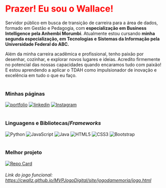 <h1> 
  <a href="https://br.linkedin.com/in/cwallacepereira?trk=public_post_feed-actor-name" style="color: #f00 !important; text-decoration: none; color: inherit;">
    <span>Prazer! Eu sou o Wallace!</span>
  </a>
</h1>

Servidor público em busca de transição de carreira para a área de dados, formado em Gestão e Pedagogia, com **especialização em Business Intelligence pela Anhembi Morumbi**. 
Atualmente estou cursando **minha segunda especialização, em Tecnologias e Sistemas da Informação pela Universidade Federal do ABC.**

Além da minha carreira acadêmica e profissional, tenho paixão por desenhar, cozinhar, e explorar novos lugares e ideias. Acredito firmemente no potencial das nossas
capacidades quando encaramos tudo com paixão! E estou aprendendo a aplicar o TDAH como impulsionador de inovação e excelência em tudo o que eu faço.
</br></br>

### Minhas páginas
[![portfolio](https://img.shields.io/badge/my_portfolio-000?style=for-the-badge&logo=github&logo=ko-fi&logoColor=white)](https://github.com/cwallz)
[![linkedin](https://img.shields.io/badge/linkedin-0A66C2?style=for-the-badge&logo=github&&logo=linkedin&logoColor=white_button&width1000px&height=100px)](https://br.linkedin.com/in/cwallacepereira?trk=public_post_feed-actor-name)
[![Instagram](https://img.shields.io/badge/-Instagram-%23E4405F?style=for-the-badge&logo=instagram&logoColor=white)](https://instagram.com/heywallz)
</br></br>

### Linguagens e Bibliotecas/*Frameworks*
![Python](https://img.shields.io/badge/python-3670A0?style=for-the-badge&logo=python&logoColor=ffdd54)
![JavaScript](https://img.shields.io/badge/JavaScript-F7DF1E?style=for-the-badge&logo=javascript&logoColor=black)
![Java](https://img.shields.io/badge/java-%23ED8B00.svg?style=for-the-badge&logo=openjdk&logoColor=white)
![HTML5](https://img.shields.io/badge/HTML5-E34F26?style=for-the-badge&logo=html5&logoColor=white)
![CSS3](https://img.shields.io/badge/CSS3-1572B6?style=for-the-badge&logo=css3&logoColor=white)
![Bootstrap](https://img.shields.io/badge/-boostrap-0D1117?style=for-the-badge&logo=bootstrap&labelColor=0D1117)
</br></br>

### Melhor projeto
[![Repo Card](https://github-readme-stats.vercel.app/api/pin/?username=cwallz&repo=MVPJogoDigital&bg_color=000&border_color=30A3DC&show_icons=true&icon_color=30A3DC&title_color=E94D5F&text_color=FFF)](https://github.com/cwallz/MVPJogoDigital)

###### Link do jogo funcional: https://cwallz.github.io/MVPJogoDigital/site/jogodamemoria/jogo.html
